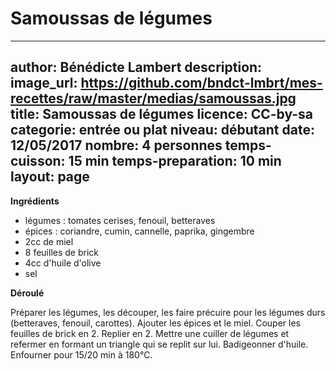 # Samoussas de légumes

---
author: Bénédicte Lambert
description: 
image_url: https://github.com/bndct-lmbrt/mes-recettes/raw/master/medias/samoussas.jpg
title: Samoussas de légumes
licence: CC-by-sa
categorie: entrée ou plat
niveau: débutant
date: 12/05/2017
nombre: 4 personnes
temps-cuisson: 15 min
temps-preparation: 10 min
layout: page
---


**Ingrédients**  
 
* légumes : tomates cerises, fenouil, betteraves
* épices : coriandre, cumin, cannelle, paprika, gingembre
* 2cc de miel
* 8 feuilles de brick
* 4cc d'huile d'olive
* sel


**Déroulé**

Préparer les légumes, les découper, les faire précuire pour les légumes durs (betteraves, fenouil, carottes).
Ajouter les épices et le miel.
Couper les feuilles de brick en 2. Replier en 2.
Mettre une cuiller de légumes et refermer en formant un triangle qui se replit sur lui.
Badigeonner d'huile.
Enfourner pour 15/20 min à 180°C.
